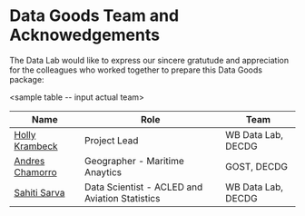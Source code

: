 # Data Goods Team and Acknowedgements

The Data Lab would like to express our sincere gratutude and appreciation for the colleagues who worked together to prepare this Data Goods package:

<sample table -- input actual team>

| **Name**                                                   | **Role**                                       | **Team**           |
| ---------------------------------------------------------- | ---------------------------------------------- | ------------------ |
| [Holly Krambeck](mailto:hkrambeck%40worldbank.org)         | Project Lead                                   | WB Data Lab, DECDG |
| [Andres Chamorro](mailto:achamorroelizond%40worldbank.org) | Geographer - Maritime Anaytics                 | GOST, DECDG        |
| [Sahiti Sarva](mailto:ssarva%40worldbank.org)              | Data Scientist - ACLED and Aviation Statistics | WB Data Lab, DECDG |
